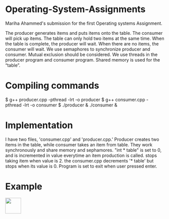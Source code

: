 # Operating-System-Assignments
Mariha Ahammed's submission for the first Operating systems Assignment. 


The producer generates items and puts items onto the table. The consumer will pick up items. The table can only hold two items at the same time. When the table is complete, the producer will wait. When there are no items, the consumer will wait. We use semaphores to synchronize producer and consumer.  Mutual exclusion should be considered. We use threads in the producer program and consumer program. Shared memory is used for the “table”.

# Compiling commands

$ g++ producer.cpp -pthread -lrt -o producer
$ g++ consumer.cpp -pthread -lrt -o consumer
$ ./producer & ./consumer &

# Implementation

I have two files, 'consumer.cpp' and 'producer.cpp.' Producer creates two items in the table, while consumer takes an item from table. They work synchronously and share memory and sephamores. "int * table" is set to 0, and is incremented in value everytime an item production is called. stops taking item when value is 2. the consumer.cpp decrements '* table' but stops when its value is 0. Program is set to exit when user pressed enter. 

# Example
<img src="https://user-images.githubusercontent.com/94094992/199385168-b1ae3566-bd14-4a07-b83d-273395defb3c.png" width=50>
